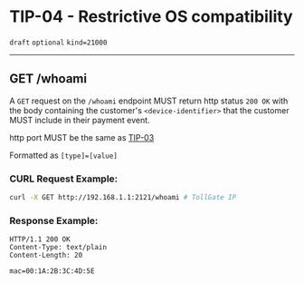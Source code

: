 # TIP-04 - Restrictive OS compatibility
`draft` `optional` `kind=21000`

---

## GET /whoami
A `GET` request on the `/whoami` endpoint MUST return http status `200 OK` with the body containing the customer's `<device-identifier>` that the customer MUST include in their payment event.

http port MUST be the same as [TIP-03](./03.md)

Formatted as `[type]=[value]`

### CURL Request Example:

```bash
curl -X GET http://192.168.1.1:2121/whoami # TollGate IP
```

### Response Example:

```
HTTP/1.1 200 OK
Content-Type: text/plain
Content-Length: 20

mac=00:1A:2B:3C:4D:5E
```
